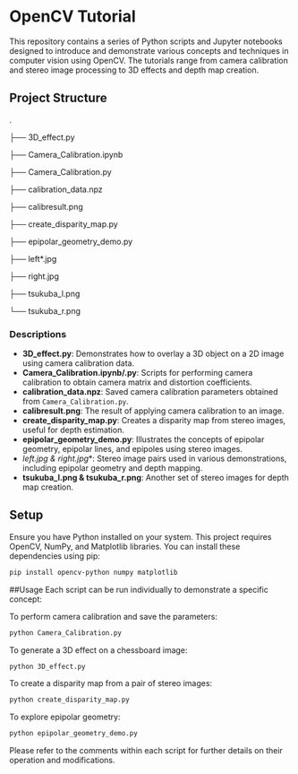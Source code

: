# OpenCV Tutorial

This repository contains a series of Python scripts and Jupyter notebooks designed to introduce and demonstrate various concepts and techniques in computer vision using OpenCV. The tutorials range from camera calibration and stereo image processing to 3D effects and depth map creation.

## Project Structure
.

├── 3D_effect.py 

├── Camera_Calibration.ipynb 

├── Camera_Calibration.py 

├── calibration_data.npz 

├── calibresult.png 

├── create_disparity_map.py 

├── epipolar_geometry_demo.py 

├── left*.jpg 

├── right.jpg
 
├── tsukuba_l.png 

└── tsukuba_r.png 

### Descriptions

- **3D_effect.py**: Demonstrates how to overlay a 3D object on a 2D image using camera calibration data.
- **Camera_Calibration.ipynb/.py**: Scripts for performing camera calibration to obtain camera matrix and distortion coefficients.
- **calibration_data.npz**: Saved camera calibration parameters obtained from `Camera_Calibration.py`.
- **calibresult.png**: The result of applying camera calibration to an image.
- **create_disparity_map.py**: Creates a disparity map from stereo images, useful for depth estimation.
- **epipolar_geometry_demo.py**: Illustrates the concepts of epipolar geometry, epipolar lines, and epipoles using stereo images.
- **left*.jpg & right.jpg**: Stereo image pairs used in various demonstrations, including epipolar geometry and depth mapping.
- **tsukuba_l.png & tsukuba_r.png**: Another set of stereo images for depth map creation.

## Setup

Ensure you have Python installed on your system. This project requires OpenCV, NumPy, and Matplotlib libraries. You can install these dependencies using pip:

```bash
pip install opencv-python numpy matplotlib 

```
##Usage
Each script can be run individually to demonstrate a specific concept:

To perform camera calibration and save the parameters:

```bash
python Camera_Calibration.py
```
To generate a 3D effect on a chessboard image:

```bash
python 3D_effect.py
```
To create a disparity map from a pair of stereo images:

```bash
python create_disparity_map.py
```
To explore epipolar geometry:

```bash
python epipolar_geometry_demo.py
```

Please refer to the comments within each script for further details on their operation and modifications.
